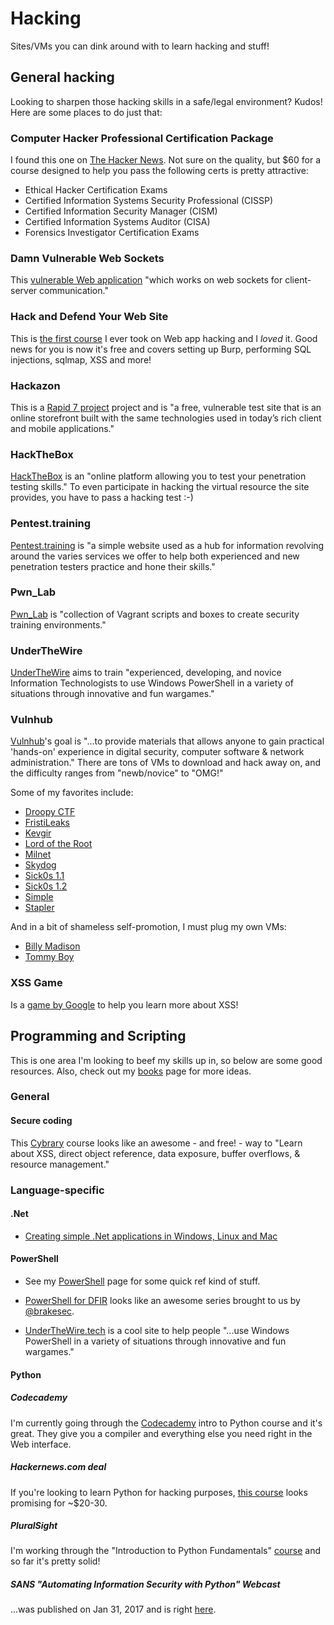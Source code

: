 # Hacking
Sites/VMs you can dink around with to learn hacking and stuff!

General hacking
-------
Looking to sharpen those hacking skills in a safe/legal environment?  Kudos!  Here are some places to do just that:

### Computer Hacker Professional Certification Package
I found this one on [The Hacker News](http://thehackernews.com/2017/01/hacking-training-course.html?utm_source=feedburner&utm_medium=feed&utm_campaign=Feed%3A+TheHackersNews+%28The+Hackers+News+-+Security+Blog%29).  Not sure on the quality, but $60 for a course designed to help you pass the following certs is pretty attractive:

* Ethical Hacker Certification Exams
* Certified Information Systems Security Professional (CISSP)
* Certified Information Security Manager (CISM)
* Certified Information Systems Auditor (CISA)
* Forensics Investigator Certification Exams

### Damn Vulnerable Web Sockets
This [vulnerable Web application](https://github.com/interference-security/DVWS) "which works on web sockets for client-server communication."

### Hack and Defend Your Web Site
This is [the first course](http://course.hyperiongray.com/vcourse/) I ever took on Web app hacking and I *loved* it.  Good news for you is now it's free and covers setting up Burp, performing SQL injections, sqlmap, XSS and more!

### Hackazon
This is a [Rapid 7 project](https://github.com/rapid7/hackazon) project and is "a free, vulnerable test site that is an online storefront built with the same technologies used in today’s rich client and mobile applications."

### HackTheBox
[HackTheBox](https://www.hackthebox.eu/en) is an "online platform allowing you to test your penetration testing skills."  To even participate in hacking the virtual resource the site provides, you have to pass a hacking test :-)

### Pentest.training
[Pentest.training](https://pentest.training/) is "a simple website used as a hub for information revolving around the varies services we offer to help both experienced and new penetration testers practice and hone their skills."

### Pwn_Lab
[Pwn_Lab](https://github.com/ztgrace/pwn_lab) is "collection of Vagrant scripts and boxes to create security training environments."

### UnderTheWire
[UnderTheWire](http://www.underthewire.tech/) aims to train "experienced, developing, and novice Information Technologists to use Windows PowerShell in a variety of situations through innovative and fun wargames."

### Vulnhub
[Vulnhub](https://www.vulnhub.com/)'s goal is "...to provide materials that allows anyone to gain practical 'hands-on' experience in digital security, computer software & network administration."  There are tons of VMs to download and hack away on, and the difficulty ranges from "newb/novice" to "OMG!"

Some of my favorites include:

* [Droopy CTF](https://www.vulnhub.com/entry/droopy-v02,143/)
* [FristiLeaks](https://www.vulnhub.com/entry/fristileaks-13,133/)
* [Kevgir](https://www.vulnhub.com/entry/kevgir-1,137/)
* [Lord of the Root](https://www.vulnhub.com/entry/lord-of-the-root-101,129/)
* [Milnet](https://www.vulnhub.com/entry/milnet-1,148/)
* [Skydog](https://www.vulnhub.com/entry/skydog-1,142/)
* [Sick0s 1.1](https://www.vulnhub.com/entry/sickos-11,132/)
* [Sick0s 1.2](https://www.vulnhub.com/entry/sickos-12,144/)
* [Simple](https://www.vulnhub.com/entry/sectalks-bne0x03-simple,141/)
* [Stapler](https://www.vulnhub.com/entry/stapler-1,150/)

And in a bit of shameless self-promotion, I must plug my own VMs:

* [Billy Madison](https://www.vulnhub.com/entry/billy-madison-11,161/)
* [Tommy Boy](https://www.vulnhub.com/entry/tommy-boy-1,157/)

### XSS Game
Is a [game by Google](https://xss-game.appspot.com/) to help you learn more about XSS!

Programming and Scripting
-------
This is one area I'm looking to beef my skills up in, so below are some good resources.  Also, check out my [books](../books.md) page for more ideas.

### General

#### Secure coding
This [Cybrary](https://www.cybrary.it/course/secure-coding/#) course looks like an awesome - and free! - way to "Learn about XSS, direct object reference, data exposure, buffer overflows, & resource management."

### Language-specific
#### .Net
* [Creating simple .Net applications in Windows, Linux and Mac](https://channel9.msdn.com/Niners/briacht)

#### PowerShell
* See my [PowerShell](../../scripts/windows/powershell.md) page for some quick ref kind of stuff.

* [PowerShell for DFIR](https://www.youtube.com/watch?v=6fbotSZeFkQ&feature=youtu.be) looks like an awesome series brought to us by [@brakesec](https://twitter.com/brakesec).

* [UnderTheWire.tech](http://www.underthewire.tech/) is a cool site to help people "...use Windows PowerShell in a variety of situations through innovative and fun wargames."

#### Python

##### Codecademy
I'm currently going through the [Codecademy](https://www.codecademy.com/courses/introduction-to-python-6WeG3/0/2?curriculum_id=4f89dab3d788890003000096) intro to Python course and it's great.  They give you a compiler and everything else you need right in the Web interface.

##### Hackernews.com deal
If you're looking to learn Python for hacking purposes, [this course](http://thehackernews.com/2016/11/learn-python-hacking.html?m=1) looks promising for ~$20-30.

##### PluralSight
I'm working through the "Introduction to Python Fundamentals" [course](https://app.pluralsight.com/courses/python-fundamentals) and so far it's pretty solid!  

##### SANS "Automating Information Security with Python" Webcast
...was published on Jan 31, 2017 and is right [here](https://www.youtube.com/watch?v=MaeL50iO26s&feature=youtu.be).
